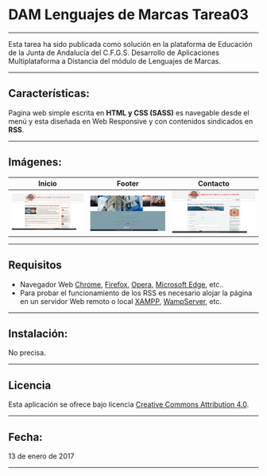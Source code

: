 DAM Lenguajes de Marcas Tarea03
=================================

_ _ _
Esta tarea ha sido publicada como solución en la plataforma de Educación de la Junta de Andalucía del C.F.G.S. Desarrollo de Aplicaciones Multiplataforma a Distancia del módulo de Lenguajes de Marcas.

_ _ _
## Características:
Pagina web simple escrita en **HTML **y** CSS (SASS)** es navegable desde el menú y esta diseñada en Web Responsive y con contenidos sindicados en **RSS**.

- - -
## Imágenes:
| Inicio | Footer |Contacto|
|--------|--------|--------|
|![img01]|![img02]|![img03]|

- - -
## Requisitos
- Navegador Web [Chrome], [Firefox], [Opera], [Microsoft Edge], etc..
- Para probar el funcionamiento de los RSS es necesario alojar la página en un servidor Web remoto o local [XAMPP], [WampServer], etc.

- - -
## Instalación:
No precisa.

- - -
## Licencia
Esta aplicación se ofrece bajo licencia [Creative Commons Attribution 4.0](https://choosealicense.com/licenses/cc-by-4.0/).

- - -
## Fecha:
13 de enero de 2017

- - -


[img01]: ./imagenes/img01.jpg
[img02]: ./imagenes/img02.jpg
[img03]: ./imagenes/img03.jpg
[Chrome]: https://www.google.es/chrome/browser/desktop/index.html
[Firefox]: https://www.mozilla.org/es-ES/firefox/new/
[Opera]: http://www.opera.com/es
[Microsoft Edge]: https://www.microsoft.com/es-es/windows/microsoft-edge
[XAMPP]: https://www.apachefriends.org/es/index.html
[WampServer]: http://www.wampserver.com/en/

